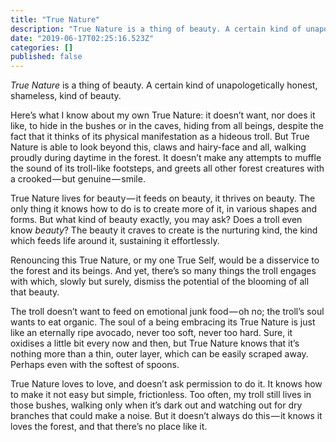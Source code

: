 ```yaml
---
title: "True Nature"
description: "True Nature is a thing of beauty. A certain kind of unapologetically honest, shameless, kind of beauty."
date: "2019-06-17T02:25:16.523Z"
categories: []
published: false
---
```


_True Nature_ is a thing of beauty. A certain kind of unapologetically honest, shameless, kind of beauty.

Here’s what I know about my own True Nature: it doesn’t want, nor does it like, to hide in the bushes or in the caves, hiding from all beings, despite the fact that it thinks of its physical manifestation as a hideous troll. But True Nature is able to look beyond this, claws and hairy-face and all, walking proudly during daytime in the forest. It doesn’t make any attempts to muffle the sound of its troll-like footsteps, and greets all other forest creatures with a crooked — but genuine — smile. 

True Nature lives for beauty — it feeds on beauty, it thrives on beauty. The only thing it knows how to do is to create more of it, in various shapes and forms. But what kind of beauty exactly, you may ask? Does a troll even know _beauty_? The beauty it craves to create is the nurturing kind, the kind which feeds life around it, sustaining it effortlessly.

Renouncing this True Nature, or my one True Self, would be a disservice to the forest and its beings. And yet, there’s so many things the troll engages with which, slowly but surely, dismiss the potential of the blooming of all that beauty. 

The troll doesn’t want to feed on emotional junk food — oh no; the troll’s soul wants to eat organic. The soul of a being embracing its True Nature is just like an eternally ripe avocado, never too soft, never too hard. Sure, it oxidises a little bit every now and then, but True Nature knows that it’s nothing more than a thin, outer layer, which can be easily scraped away. Perhaps even with the softest of spoons.

True Nature loves to love, and doesn’t ask permission to do it. It knows how to make it not easy but simple, frictionless. Too often, my troll still lives in those bushes, walking only when it’s dark out and watching out for dry branches that could make a noise. But it doesn’t always do this — it knows it loves the forest, and that there’s no place like it.
